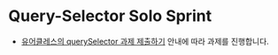 # Query-Selector Solo Sprint

- [유어클레스의 querySelector 과제 제출하기](https://urclass.codestates.com/84461513-d312-4dba-bed2-fe3346919f4b?playlist=391) 안내에 따라 과제를 진행합니다.